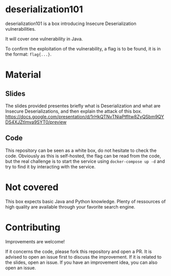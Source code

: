 # deserialization101
deserialization101 is a box introducing Insecure Deserialization vulnerabilities.

It will cover one vulnerability in Java.

To confirm the exploitation of the vulnerability, a flag is to be found, it is in the format: `flag{...}`.

# Material
## Slides
The slides provided presentes briefly what is Deserialization and what are Insecure Deserializations, and then explain the attack of this box.
https://docs.google.com/presentation/d/1rHkQTNvTNiaPtfItw8ZyQSbm9QYDS4XJZtlmva9SYT0/preview

## Code
This repository can be seen as a white box, do not hesitate to check the code.
Obviously as this is self-hosted, the flag can be read from the code, but the real challenge is to start the service using `docker-compose up -d` and try to find it by interacting with the service.

# Not covered
This box expects basic Java and Python knowledge.
Plenty of ressources of high quality are available through your favorite search engine.

# Contributing
Improvements are welcome!

If it concerns the code, please fork this repository and open a PR. It is advised to open an issue first to discuss the improvement.
If it is related to the slides, open an issue.
If you have an improvement idea, you can also open an issue.
